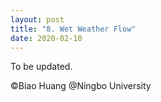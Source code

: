 ```yaml
---
layout: post
title: "8. Wet Weather Flow"
date: 2020-02-10
---
```


To be updated.

©Biao Huang @Ningbo University
